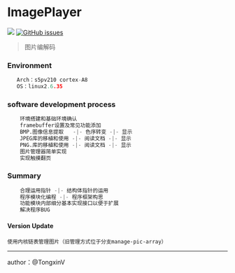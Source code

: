 # ImagePlayer

[![](https://img.shields.io/badge/author-TongxinV-green.svg)](https://github.com/TongxinV)
[![GitHub issues](https://img.shields.io/github/issues/TongxinV/ImagePlayer.svg)](https://github.com/TongxinV/ImagePlayer/issues)

> 图片编解码

### Environment
```cc
   Arch：s5pv210 cortex-A8
   OS：linux2.6.35
```

### software development process

```s
    环境搭建和基础环境确认
    framebuffer设置及常见功能添加
    BMP.图像信息提取   -|- 色序转变 -|- 显示
    JPEG库的移植和使用 -|- 阅读文档 -|- 显示
    PNG.库的移植和使用 -|- 阅读文档 -|- 显示
    图片管理器简单实现
    实现触摸翻页
```

### Summary


```s
    合理运用指针 -|- 结构体指针的运用 
    程序模块化编程 -|- 程序框架构思
    功能模块内部细分基本实现接口以便于扩展
    解决程序BUG
```

#### Version Update

    使用内核链表管理图片（旧管理方式位于分支manage-pic-array）

----
author：@TongxinV
